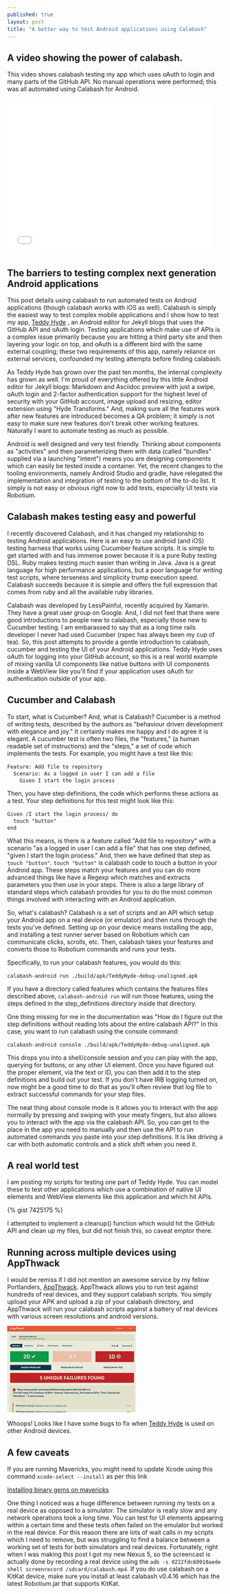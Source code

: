 ```yaml
---
published: true
layout: post
title: "A better way to test Android applications using Calabash"
---
```


## A video showing the power of calabash.

This video shows calabash testing my app which uses oAuth to login and many parts of the GitHub API. 
No manual operations were performed; this was all automated using Calabash for Android.

<object width="480" height="360"><param name="movie" value="//www.youtube.com/v/kIJrnnFeAiY?version=3&amp;hl=en_GB"></param><param name="allowFullScreen" value="true"></param><param name="allowscriptaccess" value="always"></param><embed src="//www.youtube.com/v/kIJrnnFeAiY?version=3&amp;hl=en_GB" type="application/x-shockwave-flash" width="480" height="360" allowscriptaccess="always" allowfullscreen="true"></embed></object>

## The barriers to testing complex next generation Android applications

This post details using calabash to run automated tests on Android applications (though calabash works with iOS as well). Calabash is simply the easiest way to test complex mobile applications and I show how to test my app, <a href="https://play.google.com/store/apps/details?id=com.EditorHyde.app">Teddy Hyde</a>
, an Android editor for Jekyll blogs that uses the GitHub API and oAuth login. Testing applications which make use of APIs is a complex issue primarily because you are hitting a third party site and then layering your logic on top, and oAuth is a different bird with the same external coupling; these two requirements of this app, namely reliance on external services, confounded my testing attempts before finding calabash.

As Teddy Hyde has grown over the past ten months, the internal complexity has grown as well. I'm proud 
of everything offered by this little Android editor for Jekyll blogs: Markdown and Asciidoc preview with just
a swipe, oAuth login and 2-factor authentication support for the highest level of security with 
your GitHub account, image upload and resizing, editor extension using "Hyde Transforms." And, making sure 
all the features work after new features are introduced becomes a QA problem; it simply is not easy to make sure new features
don't break other working features. Naturally I want to automate testing as much as possible.

Android is well designed and very test friendly. Thinking about components as "activities" and then parameterizing them
with data (called "bundles" supplied via a launching "intent") means you are designing components which 
can easily be tested inside a container. Yet, the recent changes to the tooling environments, namely Android Studio and 
gradle, have relegated the implementation and integration of testing to the bottom of the to-do list. It simply
is not easy or obvious right now to add tests, especially UI tests via Robotium. 

## Calabash makes testing easy and powerful

I recently discovered Calabash, and it has changed my relationship to testing Android applications. Here is an easy to use android (and iOS) testing harness
that works using Cucumber feature scripts. It is simple to get started with and has immense power because
it is a pure Ruby testing DSL. Ruby makes testing much easier than writing in Java. Java is a great language
for high performance applications, but a poor language for writing test scripts, where terseness and simplicity trump
execution speed. Calabash succeeds because it is simple and offers the full expression that comes from ruby and
all the available ruby libraries.

Calabash was developed by LessPainful, recently acquired by Xamarin. They have a great user group on Google. And, I did not feel that there were good introductions to people new to calabash, especially those new to Cucumber testing. I am
embarassed to say that as a long time rails developer I never had used Cucumber (rspec has always been my cup of tea). So, this post 
attempts to provide a gentle introduction to calabash, cucumber and testing the UI of your Android applications. Teddy
Hyde uses oAuth for logging into your GitHub account, so this is a real world example of mixing vanilla UI components
like native buttons with UI components inside a WebView like you'll find if your application uses oAuth for authentication
outside of your app.

## Cucumber and Calabash

To start, what is Cucumber? And, what is Calabash? Cucumber is a method of writing tests, described by the authors as "behaviour driven
development with elegance and joy." It certainly makes me happy and I do agree it is elegant. A cucumber test is often
two files, the "features," (a human readable set of instructions) and the "steps," a set of code which implements the tests. For example, you 
might have a test like this:

    Feature: Add file to repository
      Scenario: As a logged in user I can add a file
        Given I start the login process

Then, you have step definitions, the code which performs these actions as a test. Your step definitions for this test might look 
like this:

    Given /I start the login process/ do
      touch "button"
    end

What this means, is there is a feature called "Add file to repository" with a scenario "as a logged in user I can add a file"
that has one step defined, "given I start the login process." And, then we have defined that step as `touch "button"`. 
`touch "button"` is calabash code to touch a button in your Android app. These steps match your features and you can do more advanced things like have a Regexp which matches and extracts parameters you then use in your steps. There is also a large library of standard steps which calabash provides for you to do the most common things involved with interacting with an Android application.

So, what's calabash? Calabash is a set of scripts and an API which setup your Android app on a real device (or emulator) and then 
runs through the tests you've defined. Setting up on your device means installing the app, and installing a test runner server
based on Robotium which can communicate clicks, scrolls, etc. Then, calabash takes your features and converts those to
Robotium commands and runs your tests.

Specifically, to run your calabash features, you would do this:

    calabash-android run ./build/apk/TeddyHyde-debug-unaligned.apk

If you have a directory called features which contains the features files described above, `calabash-android run` will run those features, using the steps defined
in the step_definitions directory inside that directory.

One thing missing for me in the documentation was "How do I figure out the step definitions without reading lots
about the entire calabash API?" In this case, you want to run calabash using the console command:

    calabash-android console ./build/apk/TeddyHyde-debug-unaligned.apk

This drops you into a shell/console session and you can play with the app, querying for buttons, or any other UI element. Once 
you have figured out the proper element, via the text or ID, you can then add it to the step definitions and 
build out your test. If you don't have IRB logging turned on, now might be a good time to do that as you'll often review that log file to extract successful commands for your step files.

The neat thing about console mode is it allows you to interact with the app normally by pressing and swiping with your meaty fingers, but also allows you to interact with the app via the calabash API. So, you can get to the place in the app you need to manually and then use the API to run automated commands you paste into your step definitions. It is like driving a car with both automatic controls and a stick shift when you need it.

## A real world test

I am posting my scripts for testing one part of Teddy Hyde. You can model these to test other applications which use a combination of native UI elements and WebView elements like this application and which hit APIs.

{% gist 7425175 %}

I attempted to implement a cleanup() function which would hit the GitHub API and clean up my files, but did not finish this, so caveat emptor there.

## Running across multiple devices using AppThwack

I would be remiss if I did not mention an awesome service by my fellow Portlanders, <a href="http://appthwack.com">AppThwack</a>. AppThwack allows you to run test against hundreds of real devices, and they support calabash scripts. You simply upload your APK and upload a zip of your calabash directory, and AppThwack will run your calabash scripts against a battery of real devices with various screen resolutions and android versions.

![/assets/images/appthwack.png](/assets/images/appthwack.png)

Whoops! Looks like I have some bugs to fix when <a href="https://play.google.com/store/apps/details?id=com.EditorHyde.app">Teddy Hyde</a> is used on other Android devices.


## A few caveats ##

If you are running Mavericks, you might need to update Xcode using this command `xcode-select --install`
as per this link

[Installing binary gems on mavericks](http://stackoverflow.com/questions/19579640/installing-redcarpet-gem-on-mavericks)

One thing I noticed was a huge difference between running my tests on a real device as opposed to a simulator. The simulator is really slow and any network operations took a long time. You can test for UI elements appearing within a certain time and these tests often failed on the emulator but worked in the real device. For this reason there are lots of wait calls in my scripts which I need to remove, but was struggling to find a balance between a working set of tests for both simulators and real devices. Fortunately, right when I was making this post I got my new Nexus 5, so the screencast is actually done by recording a real device using the `adb -s 0222fdc60910aede shell screenrecord /sdcard/calabash.mp4`. If you do use calabash on a KitKat device, make sure you install at least calabash v0.4.16 which has the latest Robotium.jar that supports KitKat.




